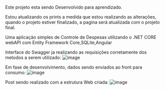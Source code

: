 Este projeto esta sendo Desenvolvido para aprendizado.

Estou atualizando os prints a medida que estou realizando as alterações, quando o projeto estiver finalizado, a pagina será atualizada com o projeto final.

Uma aplicação simples de Controle de Despesas utilizando o .NET CORE webAPI com Entity Framework Core,SQLite,Angular

Interface do Swagger ja realizando as requisições corretamente dos metodos a serem utilizado:
![image](https://github.com/gustavohccampos/ControleFinanceiro/assets/53590418/36756373-a8c8-4cde-ab5f-855f8da7bc49)

Em fase de desenvolvimento, dados sendo enviados ao front para consumo:
![image](https://github.com/gustavohccampos/ControleFinanceiro/assets/53590418/d857a632-173c-4473-9ecb-5b59c9442b90)

Post sendo realizado com a estrutura Web criada:
![image](https://github.com/gustavohccampos/ControleFinanceiro/assets/53590418/666b84b8-6277-4a1a-9386-cc9c72b4f7bf)


